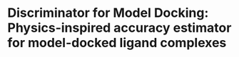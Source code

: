 # Discriminator for Model Docking: Physics-inspired accuracy estimator for model-docked ligand complexes


